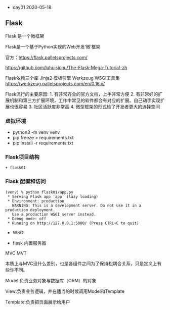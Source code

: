 + day01 2020-05-18

## Flask

Flask 是一个微框架

Flask是一个基于Python实现的Web开发‘微’框架

官方：https://flask.palletsprojects.com/

https://github.com/luhuisicnu/The-Flask-Mega-Tutorial-zh


Flask依赖三个库
	Jinja2 模板引擎
	Werkzeug WSGI工具集  https://werkzeug.palletsprojects.com/en/0.16.x/

Flask流行的主要原因:
	1. 有非常齐全的官方文档，上手非常方便
	2. 有非常好的扩展机制和第三方扩展环境，工作中常见的软件都会有对应的扩展。自己动手实现扩展也很容易
	3. 社区活跃度非常高
	4. 微型框架的形式给了开发者更大的选择空间


### 虚拟环境

+ python3 -m venv venv
+ pip freeze > requirements.txt
+ pip install -r requirements.txt

### Flask项目结构
    + flask01

### Flask 配置和访问

```text
(venv) % python flask01/app.py
 * Serving Flask app 'app' (lazy loading)
 * Environment: production
   WARNING: This is a development server. Do not use it in a production deployment.
   Use a production WSGI server instead.
 * Debug mode: off
 * Running on http://127.0.0.1:5000/ (Press CTRL+C to quit)
```

+ WSGI

+ flask 内置服务器



MVC MVT

本质上与MVC没什么差别，也是各组件之间为了保持松耦合关系，只是定义上有些许不同。

Model:负责业务对象与数据库（ORM）的对象

View:负责业务逻辑，并在适当的时候调用Model和Template

Template:负责把页面展示给用户


